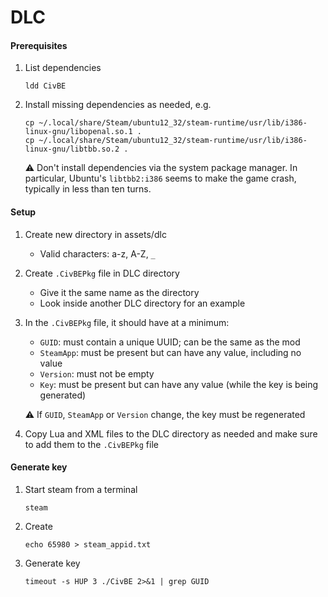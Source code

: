 # DLC

#### Prerequisites

1. List dependencies

   ```
   ldd CivBE
   ```

1. Install missing dependencies as needed, e.g.

   ```
   cp ~/.local/share/Steam/ubuntu12_32/steam-runtime/usr/lib/i386-linux-gnu/libopenal.so.1 .
   cp ~/.local/share/Steam/ubuntu12_32/steam-runtime/usr/lib/i386-linux-gnu/libtbb.so.2 .
   ```

   ⚠️ Don't install dependencies via the system package manager. In particular, Ubuntu's `libtbb2:i386` seems to make the game crash, typically in less than ten turns.

#### Setup

1. Create new directory in assets/dlc

   - Valid characters: a-z, A-Z, `_`

1. Create `.CivBEPkg` file in DLC directory

   - Give it the same name as the directory
   - Look inside another DLC directory for an example

1. In the `.CivBEPkg` file, it should have at a minimum:

   - `GUID`: must contain a unique UUID; can be the same as the mod
   - `SteamApp`: must be present but can have any value, including no value
   - `Version`: must not be empty
   - `Key`: must be present but can have any value (while the key is being generated)

   ⚠️ If `GUID`, `SteamApp` or `Version` change, the key must be regenerated

1. Copy Lua and XML files to the DLC directory as needed and make sure to add them to the `.CivBEPkg` file

#### Generate key

1. Start steam from a terminal

   ```
   steam
   ```

1. Create

   ```
   echo 65980 > steam_appid.txt
   ```

1. Generate key

   ```
   timeout -s HUP 3 ./CivBE 2>&1 | grep GUID
   ```
